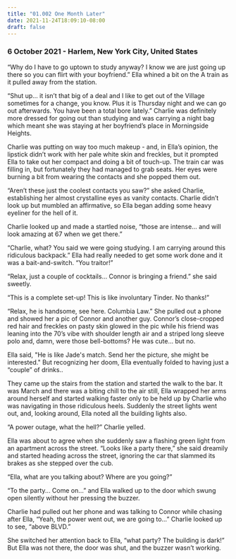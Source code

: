 ```yaml
---
title: "01.002 One Month Later"
date: 2021-11-24T18:09:10-08:00
draft: false
---
```

### 6 October 2021 - Harlem, New York City, United States

“Why do I have to go uptown to study anyway? I know we are just going up there so you can flirt with your boyfriend.” Ella whined a bit on the A train as it pulled away from the station.

“Shut up… it isn’t that big of a deal and I like to get out of the Village sometimes for a change, you know. Plus it is Thursday night and we can go out afterwards. You have been a total bore lately.” Charlie was definitely more dressed for going out than studying and was carrying a night bag which meant she was staying at her boyfriend’s place in Morningside Heights.

Charlie was putting on way too much makeup - and, in Ella’s opinion, the lipstick didn’t work with her pale white skin and freckles, but it prompted Ella to take out her compact and doing a bit of touch-up. The train car was filling in, but fortunately they had managed to grab seats. Her eyes were burning a bit from wearing the contacts and she popped them out.

“Aren’t these just the coolest contacts you saw?” she asked Charlie, establishing her almost crystalline eyes as vanity contacts. Charlie didn’t look up but mumbled an affirmative, so Ella began adding some heavy eyeliner for the hell of it.

Charlie looked up and made a startled noise, “those are intense… and will look amazing at 67 when we get there.”

“Charlie, what? You said we were going studying. I am carrying around this ridiculous backpack.” Ella had really needed to get some work done and it was a bait-and-switch. “You traitor!”

“Relax, just a couple of cocktails… Connor is bringing a friend.” she said sweetly.

“This is a complete set-up! This is like involuntary Tinder. No thanks!”

“Relax, he is handsome, see here. Columbia Law.” She pulled out a phone and showed her a pic of Connor and another guy. Connor’s close-cropped red hair and freckles on pasty skin glowed in the pic while his friend was leaning into the 70’s vibe with shoulder length air and a striped long sleeve polo and, damn, were those bell-bottoms? He was cute… but no.

Ella said, "He is like Jade's match. Send her the picture, she might be interested." But recognizing her doom, Ella eventually folded to having just a “couple” of drinks..

They came up the stairs from the station and started the walk to the bar. It was March and there was a biting chill to the air still, Ella wrapped her arms around herself and started walking faster only to be held up by Charlie who was navigating in those ridiculous heels. Suddenly the street lights went out, and, looking around, Ella noted all the building lights also.

“A power outage, what the hell?” Charlie yelled.

Ella was about to agree when she suddenly saw a flashing green light from an apartment across the street. “Looks like a party there,” she said dreamily and started heading across the street, ignoring the car that slammed its brakes as she stepped over the cub.

“Ella, what are you talking about? Where are you going?”

“To the party... Come on…” and Ella walked up to the door which swung open silently without her pressing the buzzer.

Charlie had pulled out her phone and was talking to Connor while chasing after Ella, “Yeah, the power went out, we are going to…” Charlie looked up to see, “above BLVD.”

She switched her attention back to Ella, “what party? The building is dark!” But Ella was not there, the door was shut, and the buzzer wasn’t working.

